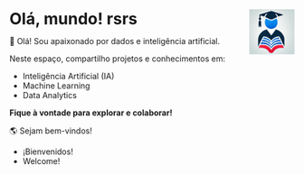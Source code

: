 
<img src="IMAGENS/UNI9.png" alt="Logo" width="80" style="float: right;">
<div style="position: absolute; top: 100; right: 100;">
<h1 style="display: inline;">Olá, mundo! rsrs</h1>
 
👋 Olá!
Sou apaixonado por dados e inteligência artificial.

Neste espaço, compartilho projetos e conhecimentos em:
 - Inteligência Artificial (IA)
 - Machine Learning
 - Data Analytics

**Fique à vontade para explorar e colaborar!**
<h1 style="display: inline;"></h1>

🌎 Sejam bem-vindos!

- ¡Bienvenidos!
- Welcome!
